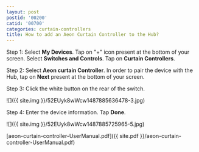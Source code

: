 ```yaml
---
layout: post
postid: '00200'
catid: '00700'
categories: curtain-controllers
title: How to add an Aeon Curtain Controller to the Hub?
---
```


Step 1: Select **My Devices**. Tap on "+" icon present at the bottom of your screen. Select **Switches and Controls**. Tap on **Curtain Controllers**.

Step 2: Select **Aeon curtain Controller**. In order to pair the device with the Hub, tap on **Next** present at the bottom of your screen.

Step 3: Click the white button on the rear of the switch.

![]({{ site.img }}/52EUyk8wWcw1487885636478-3.jpg)

Step 4: Enter the device information. Tap **Done**.

![]({{ site.img }}/52EUyk8wWcw1487885725965-5.jpg)

[aeon-curtain-controller-UserManual.pdf]({{ site.pdf }}/aeon-curtain-controller-UserManual.pdf)